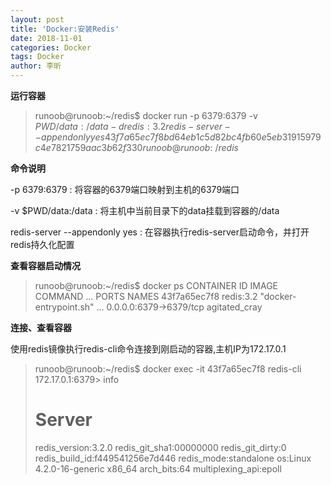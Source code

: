 ```yaml
---
layout: post
title: 'Docker:安装Redis'
date: 2018-11-01
categories: Docker
tags: Docker
author: 李昕
---
```


**运行容器**

>runoob@runoob:~/redis$ docker run -p 6379:6379 -v $PWD/data:/data  -d redis:3.2 redis-server --appendonly yes
>43f7a65ec7f8bd64eb1c5d82bc4fb60e5eb31915979c4e7821759aac3b62f330
>runoob@runoob:~/redis$

**命令说明**

-p 6379:6379 : 将容器的6379端口映射到主机的6379端口

-v $PWD/data:/data : 将主机中当前目录下的data挂载到容器的/data

redis-server --appendonly yes : 在容器执行redis-server启动命令，并打开redis持久化配置

**查看容器启动情况**

>runoob@runoob:~/redis$ docker ps
>CONTAINER ID   IMAGE        COMMAND                 ...   PORTS                      NAMES
>43f7a65ec7f8   redis:3.2    "docker-entrypoint.sh"  ...   0.0.0.0:6379->6379/tcp     agitated_cray

**连接、查看容器**

使用redis镜像执行redis-cli命令连接到刚启动的容器,主机IP为172.17.0.1

>runoob@runoob:~/redis$ docker exec -it 43f7a65ec7f8 redis-cli
>172.17.0.1:6379> info
># Server
>redis_version:3.2.0
>redis_git_sha1:00000000
>redis_git_dirty:0
>redis_build_id:f449541256e7d446
>redis_mode:standalone
>os:Linux 4.2.0-16-generic x86_64
>arch_bits:64
>multiplexing_api:epoll